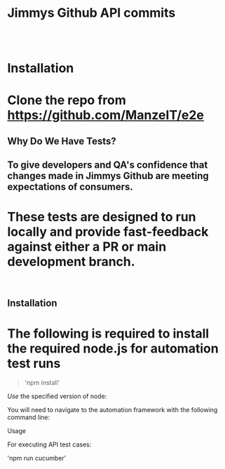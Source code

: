 # Jimmys Github API commits

<br />

<br />

# Installation

# Clone the repo from https://github.com/ManzeIT/e2e 

## Why Do We Have Tests?

## To give developers and QA's confidence that changes made in Jimmys Github are meeting expectations of consumers.

# These tests are designed to run locally and provide fast-feedback against either a PR or main development branch. 
<br />

## Installation

  
# The following is required to install the required node.js for automation test runs

> 'npm install'

*Use* the specified version of node:

You will need to navigate to the automation framework with the following command line:

Usage

For executing API test cases:

'npm run cucumber'